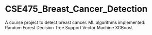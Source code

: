 # CSE475_Breast_Cancer_Detection

A course project to detect breast cancer.
ML algorithms implemented:
Random Forest
Decision Tree
Support Vector Machine
XGBoost
